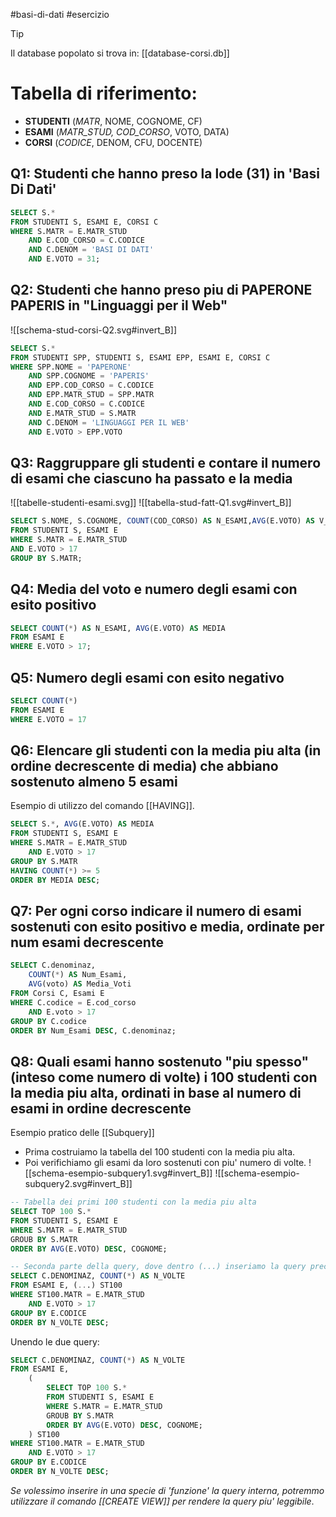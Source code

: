 #basi-di-dati #esercizio 

>[!tip]
> Il database popolato si trova in: [[database-corsi.db]]
# Tabella di riferimento:
- **STUDENTI** (*MATR*, NOME, COGNOME, CF)
- **ESAMI** (*MATR_STUD, COD_CORSO*, VOTO, DATA)
- **CORSI** (*CODICE*, DENOM, CFU, DOCENTE)
## Q1: Studenti che hanno preso la lode (31) in 'Basi Di Dati'
```sql
SELECT S.*
FROM STUDENTI S, ESAMI E, CORSI C
WHERE S.MATR = E.MATR_STUD
	AND E.COD_CORSO = C.CODICE
	AND C.DENOM = 'BASI DI DATI'
	AND E.VOTO = 31;
```
## Q2: Studenti che hanno preso piu di PAPERONE PAPERIS in "Linguaggi per il Web"

![[schema-stud-corsi-Q2.svg#invert_B]]

```sql
SELECT S.*
FROM STUDENTI SPP, STUDENTI S, ESAMI EPP, ESAMI E, CORSI C
WHERE SPP.NOME = 'PAPERONE'
	AND SPP.COGNOME = 'PAPERIS'
	AND EPP.COD_CORSO = C.CODICE
	AND EPP.MATR_STUD = SPP.MATR
	AND E.COD_CORSO = C.CODICE
	AND E.MATR_STUD = S.MATR
	AND C.DENOM = 'LINGUAGGI PER IL WEB'
	AND E.VOTO > EPP.VOTO
```

## Q3: Raggruppare gli studenti e contare il numero di esami che ciascuno ha passato e la media
 ![[tabelle-studenti-esami.svg]]
![[tabella-stud-fatt-Q1.svg#invert_B]]
```sql
SELECT S.NOME, S.COGNOME, COUNT(COD_CORSO) AS N_ESAMI,AVG(E.VOTO) AS V_MED
FROM STUDENTI S, ESAMI E
WHERE S.MATR = E.MATR_STUD
AND E.VOTO > 17
GROUP BY S.MATR;
```
## Q4: Media del voto e numero degli esami con esito positivo
```sql
SELECT COUNT(*) AS N_ESAMI, AVG(E.VOTO) AS MEDIA
FROM ESAMI E 
WHERE E.VOTO > 17;
```
## Q5: Numero degli esami con esito negativo
```sql
SELECT COUNT(*) 
FROM ESAMI E
WHERE E.VOTO = 17
```

## Q6: Elencare gli studenti con la media piu alta (in ordine decrescente di media) che abbiano sostenuto almeno 5 esami
Esempio di utilizzo del comando [[HAVING]].
```sql
SELECT S.*, AVG(E.VOTO) AS MEDIA
FROM STUDENTI S, ESAMI E
WHERE S.MATR = E.MATR_STUD
	AND E.VOTO > 17
GROUP BY S.MATR
HAVING COUNT(*) >= 5
ORDER BY MEDIA DESC;
```
## Q7: Per ogni corso indicare il numero di esami sostenuti con esito positivo e media, ordinate per num esami decrescente
```sql
SELECT C.denominaz,
	COUNT(*) AS Num_Esami,
	AVG(voto) AS Media_Voti
FROM Corsi C, Esami E
WHERE C.codice = E.cod_corso
	AND E.voto > 17
GROUP BY C.codice
ORDER BY Num_Esami DESC, C.denominaz;
```
## Q8: Quali esami hanno sostenuto "piu spesso" (inteso come numero di volte) i 100 studenti con la media piu alta, ordinati in base al numero di esami in ordine decrescente
Esempio pratico delle [[Subquery]]
- Prima costruiamo la tabella del 100 studenti con la media piu alta.
- Poi verifichiamo gli esami da loro sostenuti con piu' numero di volte.
![[schema-esempio-subquery1.svg#invert_B]]
![[schema-esempio-subquery2.svg#invert_B]]
```sql
-- Tabella dei primi 100 studenti con la media piu alta
SELECT TOP 100 S.*
FROM STUDENTI S, ESAMI E
WHERE S.MATR = E.MATR_STUD
GROUB BY S.MATR
ORDER BY AVG(E.VOTO) DESC, COGNOME;
```

```sql
-- Seconda parte della query, dove dentro (...) inseriamo la query preced.
SELECT C.DENOMINAZ, COUNT(*) AS N_VOLTE
FROM ESAMI E, (...) ST100
WHERE ST100.MATR = E.MATR_STUD
	AND E.VOTO > 17
GROUP BY E.CODICE
ORDER BY N_VOLTE DESC;
```
Unendo le due query: 
```sql
SELECT C.DENOMINAZ, COUNT(*) AS N_VOLTE
FROM ESAMI E, 
	(
		SELECT TOP 100 S.*
		FROM STUDENTI S, ESAMI E
		WHERE S.MATR = E.MATR_STUD
		GROUB BY S.MATR
		ORDER BY AVG(E.VOTO) DESC, COGNOME;
	) ST100
WHERE ST100.MATR = E.MATR_STUD
	AND E.VOTO > 17
GROUP BY E.CODICE
ORDER BY N_VOLTE DESC;
```

*Se volessimo inserire in una specie di 'funzione' la query interna, potremmo utilizzare il comando [[CREATE VIEW]] per rendere la query piu' leggibile*.
